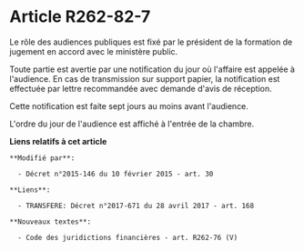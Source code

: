 # Article R262-82-7

Le rôle des audiences publiques est fixé par le président de la formation de jugement en accord avec le ministère public. 

Toute partie est avertie par une notification du jour où l'affaire est appelée à l'audience. En cas de transmission sur
support papier, la notification est effectuée par lettre recommandée avec demande d'avis de réception.  

Cette notification est faite sept jours au moins avant l'audience. 

L'ordre du jour de l'audience est affiché à l'entrée de la chambre.

**Liens relatifs à cet article**

	**Modifié par**:

	  - Décret n°2015-146 du 10 février 2015 - art. 30

	**Liens**:

	  - TRANSFERE: Décret n°2017-671 du 28 avril 2017 - art. 168

	**Nouveaux textes**:

	  - Code des juridictions financières - art. R262-76 (V)
